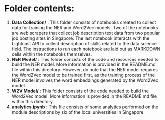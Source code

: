 # Folder contents:

1. <b>Data Collection/</b> : This folder consists of notebooks created to collect data for training the NER and Word2Vec models. Two of the notebooks are web scrapers that collect job description text data from two popular job posting sites in Singapore. The last notebook interacts with the Lightcast API to collect description of skills related to the data science field. The instructions to run each notebook are laid out as MARKDOWN cells within the notebooks themselves.
2. <b>NER Model/</b> : This folder consists of the code and resources needed to build the NER model. More information is provided in the README.md file within this directory. However, do note that the NER model requires the Word2Vec model to be trained first, as the training process of the NER model involves the word embeddings generated by the Word2Vec model.
3. <b>W2V Model/</b> : This folder consists of the code needed to build the Word2Vec model. More information is provided in the README.md file within this directory.
4. <b>analytics.ipynb</b> : This file consists of some analytics performed on the module descriptions by six of the local universities in Singapore.
